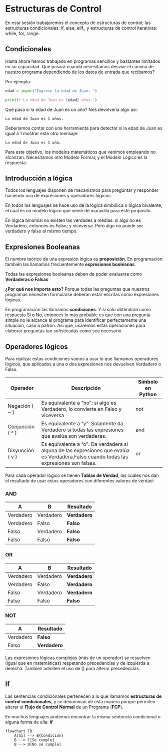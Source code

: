 # Estructuras de Control

En esta sesión trabajaremos el concepto de estructuras de control; las estructuras condicionales: if, else, elif., y estructuras de control iterativas: while, for, range.

## Condicionales

Hasta ahora hemos trabajado en programas sencillos y bastantes limitados en su capacidad. Que pasará cuando necesitamos desviar el camino de nuestro programa dependiendo de los datos de entrada que recibamos?

Por ejemplo: 

```python
edad = input('Ingrese la edad de Juan: ')

print(f'La edad de Juan es {edad} años.')
```

Qué pasa si la edad de Juan es un año? Nos devolvería algo así:

`La edad de Juan es 1 años.`

Deberíamos contar con una herramienta para detectar si la edad de Juan es igual a 1 mostrar este otro mensaje:

`La edad de Juan es 1 año.`

Para este objetivo, los modelos matemáticos que venimos empleando no alcanzan. Necesitamos otro Modelo Formal; y el Modelo Lógico es la respuesta.

## Introducción a lógica

Todos los lenguajes disponen de mecanismos para preguntar y responder haciendo uso de expresiones y operadores lógicos. 

En todos los lenguajes se hace uso de la lógica simbólica o lógica bivalente, el cual es un modelo lógico que viene de maravilla para este propósito.

En lógica binomial no existen las verdades a medias: si algo no es Verdadero, entonces es Falso; y viceversa. Pero algo no puede ser verdadero y falso al mismo tiempo.

## Expresiones Booleanas

El nombre teórico de una expresión lógica es **proposición**. En programación también las llamamos frecuentemente **expresiones booleanas**.

Todas las expresiones booleanas deben de poder evaluarse como **Verdaderas o Falsas**

**¿Por qué nos importa esto?** Porque todas las preguntas que nuestros programas necesiten formularse deberán estar escritas como expresiones lógicas.

En programación las llamamos **condiciones**. Y si sólo obtendrán como respuesta Si o No, entonces lo más
probable es que con una pregunta simple no le alcance al programa para identificar perfectamente una situación, caso o patrón. Así que, usaremos estas operaciones para elaborar preguntas tan sofisticadas como sea necesario.


## Operadores lógicos

Para realizar estas condiciones vamos a usar lo que llamamos operadores lógicos, que aplicados a una o dos expresiones nos devuelven Verdadero o Falso.

| Operador         | Descripción                                                                                                                            | Símbolo en Python |
|------------------|----------------------------------------------------------------------------------------------------------------------------------------|-------------------|
| Negación ( ~ )   | Es equivalente a “no”: si algo es Verdadero, lo convierte en Falso y viceversa                                                         | not               |
| Conjunción ( ^ ) | Es equivalente a “y”. Solamente da Verdadero si todas las expresiones que evalúa son verdaderas.                                       | and               |
| Disyunción ( v ) | Es equivalente a “o”. Da verdadera si alguna de las expresiones que evalúa es Verdadera.Falso cuando todas las expresiones son falsas. | or                |

Para cada operador lógico se tienen **Tablas de Verdad**, las cuales nos dan el resultado de usar estos operadores con diferentes valores de verdad:

### AND

| A         | B         | Resultado     |
|-----------|-----------|---------------|
| Verdadero | Verdadero | **Verdadero** |
| Verdadero | Falso     | **Falso**     |
| Falso     | Verdadero | **Falso**     |
| Falso     | Falso     | **Falso**     |

### OR

| A         | B         | Resultado     |
|-----------|-----------|---------------|
| Verdadero | Verdadero | **Verdadero** |
| Verdadero | Falso     | **Verdadero** |
| Falso     | Verdadero | **Verdadero** |
| Falso     | Falso     | **Falso**     |

### NOT

| A         | Resultado     |
|-----------|---------------|
| Verdadero | **Falso**     |
| Falso     | **Verdadero** |

Las expresiones lógicas complejas (más de un operador) se resuelven (igual que en matemáticas) respetando precedencias y de izquierda a derecha. También admiten el uso de () para alterar precedencias.


## If

Las sentencias condicionales pertenecen a lo que llamamos **estructuras de control condicionales**, y se denominan de esta manera porque permiten alterar el **Flujo de Control Normal** de un Programa (**FCP**).

En muchos lenguajes podemos encontrar la misma sentencia condicional o alguna forma de ella: **if**


```mermaid
flowchart TD
    A[Si] --> B{Condición}
    B --> C[Se cumple]
    B --> D[No se cumple]
```

